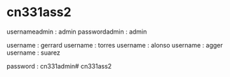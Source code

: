 # cn331ass2
usernameadmin : admin
passwordadmin : admin

username : gerrard
username : torres
username : alonso
username : agger
username : suarez

password : cn331admin# cn331ass2

